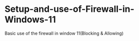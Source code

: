 # Setup-and-use-of-Firewall-in-Windows-11
Basic use of the firewall in window 11(Blocking &amp; Allowing)
